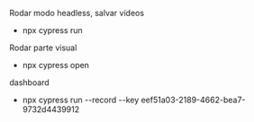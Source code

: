 Rodar modo headless, salvar vídeos

 - npx cypress run

 Rodar parte visual

  - npx cypress open


  dashboard
  - npx cypress run --record --key eef51a03-2189-4662-bea7-9732d4439912